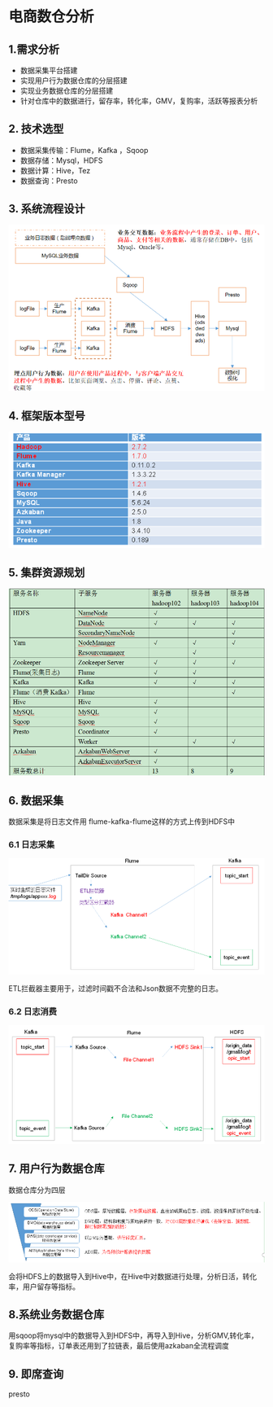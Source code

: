# 电商数仓分析

## 1.需求分析

* 数据采集平台搭建
* 实现用户行为数据仓库的分层搭建
* 实现业务数据仓库的分层搭建
* 针对仓库中的数据进行，留存率，转化率，GMV，复购率，活跃等报表分析

## 2. 技术选型

* 数据采集传输：Flume，Kafka ，Sqoop
* 数据存储：Mysql，HDFS
* 数据计算：Hive，Tez
* 数据查询：Presto

## 3. 系统流程设计

![](image/系统流程设计.png)

## 4. 框架版本型号

![](image/框架版本型号.png)

## 5. 集群资源规划

![](image/集群规划.png)

## 6. 数据采集

数据采集是将日志文件用 flume-kafka-flume这样的方式上传到HDFS中

### 6.1  日志采集

![img](image/日志采集.png)

ETL拦截器主要用于，过滤时间戳不合法和Json数据不完整的日志。

### 6.2 日志消费

![](image/日志消费.png)

## 7. 用户行为数据仓库

数据仓库分为四层

![](image/数据仓库分层.png)

会将HDFS上的数据导入到Hive中，在Hive中对数据进行处理，分析日活，转化率，用户留存等指标。

## 8.系统业务数据仓库

用sqoop将mysql中的数据导入到HDFS中，再导入到Hive，分析GMV,转化率，复购率等指标，订单表还用到了拉链表，最后使用azkaban全流程调度

## 9. 即席查询

presto